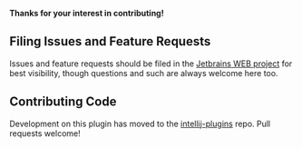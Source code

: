 **Thanks for your interest in contributing!**

## Filing Issues and Feature Requests

Issues and feature requests should be filed in the [Jetbrains WEB project](http://youtrack.jetbrains.com/issues/WEB) for best visibility, though questions and such are always welcome here too.

## Contributing Code

Development on this plugin has moved to the [intellij-plugins](https://github.com/JetBrains/intellij-plugins/tree/master/handlebars) repo.  Pull requests welcome!
